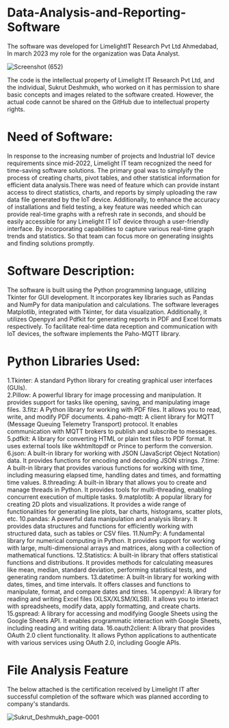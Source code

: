 # Data-Analysis-and-Reporting-Software

The software was developed for LimelightIT Research Pvt Ltd Ahmedabad, In march 2023 my role for the organization was Data Analyst.

![Screenshot (652)](https://github.com/SukrutDeshmukh/Data-Analysis-and-Reporting-Software/assets/127339353/f84f8df7-26d1-4e6e-9f8e-f0a12e1f86f7)

The code is the intellectual property of Limelight IT Research Pvt Ltd, and the individual, Sukrut Deshmukh, who worked on it has permission to share basic concepts and images related to the software created. However, the actual code cannot be shared on the GitHub due to intellectual property rights.

# Need of Software: 

In response to the increasing number of projects and Industrial IoT device requirements since mid-2022, Limelight IT team recognized the need for time-saving software solutions. The primary goal was to simplyify the process of creating charts, pivot tables, and other statistical information for efficient data analysis.There was need of feature which can provide instant access to direct statistics, charts, and reports by simply uploading the raw data file generated by the IoT device. Additionally, to enhance the accuracy of installations and field testing, a key feature was needed which can provide real-time graphs with a refresh rate in seconds, and should be easily accessible for any Limelight IT IoT device through a user-friendly interface.  By incorporating capabilities to capture various real-time graph trends and statistics. So that team can focus more on generating insights and finding solutions promptly.

# Software Description: 

The software is built using the Python programming language, utilizing Tkinter for GUI development. It incorporates key libraries such as Pandas and NumPy for data manipulation and calculations. The software leverages Matplotlib, integrated with Tkinter, for data visualization. Additionally, it utilizes Openpyxl and Pdfkit for generating reports in PDF and Excel formats respectively. To facilitate real-time data reception and communication with IoT devices, the software implements the Paho-MQTT library.

# Python Libraries Used:

1.Tkinter: A standard Python library for creating graphical user interfaces (GUIs). \
2.Pillow: A powerful library for image processing and manipulation. It provides support for tasks like opening, saving, and manipulating image files.
3.fitz: A Python library for working with PDF files. It allows you to read, write, and modify PDF documents.
4.paho-mqtt: A client library for MQTT (Message Queuing Telemetry Transport) protocol. It enables communication with MQTT brokers to publish and subscribe to messages.
5.pdfkit: A library for converting HTML or plain text files to PDF format. It uses external tools like wkhtmltopdf or Prince to perform the conversion.
6.json: A built-in library for working with JSON (JavaScript Object Notation) data. It provides functions for encoding and decoding JSON strings.
7.time: A built-in library that provides various functions for working with time, including measuring elapsed time, handling dates and times, and formatting time values.
8.threading: A built-in library that allows you to create and manage threads in Python. It provides tools for multi-threading, enabling concurrent execution of multiple tasks.
9.matplotlib: A popular library for creating 2D plots and visualizations. It provides a wide range of functionalities for generating line plots, bar charts, histograms, scatter plots, etc.
10.pandas: A powerful data manipulation and analysis library. It provides data structures and functions for efficiently working with structured data, such as tables or CSV files.
11.NumPy: A fundamental library for numerical computing in Python. It provides support for working with large, multi-dimensional arrays and matrices, along with a collection of mathematical functions.
12.Statistics: A built-in library that offers statistical functions and distributions. It provides methods for calculating measures like mean, median, standard deviation, performing statistical tests, and generating random numbers.
13.datetime: A built-in library for working with dates, times, and time intervals. It offers classes and functions to manipulate, format, and compare dates and times.
14.openpyxl: A library for reading and writing Excel files (XLSX/XLSM/XLSB). It allows you to interact with spreadsheets, modify data, apply formatting, and create charts.
15.gspread: A library for accessing and modifying Google Sheets using the Google Sheets API. It enables programmatic interaction with Google Sheets, including reading and writing data.
16.oauth2client: A library that provides OAuth 2.0 client functionality. It allows Python applications to authenticate with various services using OAuth 2.0, including Google APIs.

# File Analysis Feature 










The below attached is the certification received by Limelight IT after successful completion of the software which was planned according to company's standards.

![Sukrut_Deshmukh_page-0001](https://github.com/SukrutDeshmukh/Data-Analysis-and-Reporting-Software/assets/127339353/e45ddb81-8a66-4fc9-a3b1-253c084306e8)
